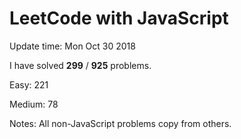 # LeetCode with JavaScript

Update time: Mon Oct 30 2018

I have solved **299** / **925** problems.

Easy: 221

Medium: 78

Notes: All non-JavaScript problems copy from others.